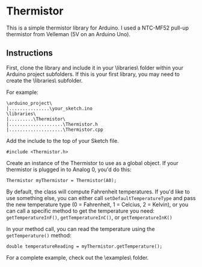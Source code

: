 # Thermistor
This is a simple thermistor library for Arduino. I used a NTC-MF52 pull-up thermistor from Velleman (5V on an Arduino Uno).
## Instructions
First, clone the library and include it in your \libraries\ folder within your Arduino project subfolders. 
If this is your first library, you may need to create the \libraries\ subfolder.

For example:
```
\arduino_project\
|...............\your_sketch.ino
\libraries\
|.........\Thermistor\
|....................\Thermistor.h
|....................\Thermistor.cpp
```
Add the include to the top of your Sketch file.

`#include <Thermistor.h>`

Create an instance of the Thermistor to use as a global object. If your thermistor is plugged in to Analog 0, you'd do this:

`Thermistor myThermistor = Thermistor(A0);`

By default, the class will compute Fahrenheit temperatures. If you'd like to use something else, you can either call `setDefaultTemperatureType` and pass the new temperature type (0 = Fahrenheit, 1 = Celcius, 2 = Kelvin), or you can call a specific method to get the temperature you need: `getTemperatureInF()`, `getTemperatureInC()`, or `getTemperatureInK()`

In your method call, you can read the temperature using the `getTemperature()` method:

`double temperatureReading = myThermistor.getTemperature();`

For a complete example, check out the \examples\ folder.

